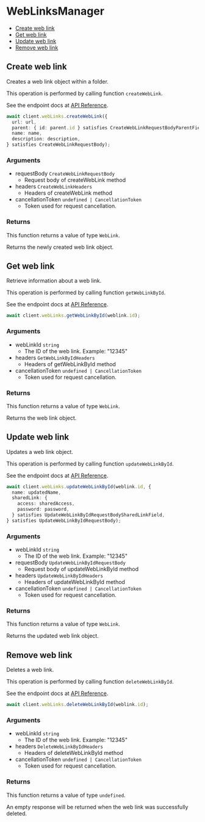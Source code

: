 # WebLinksManager

- [Create web link](#create-web-link)
- [Get web link](#get-web-link)
- [Update web link](#update-web-link)
- [Remove web link](#remove-web-link)

## Create web link

Creates a web link object within a folder.

This operation is performed by calling function `createWebLink`.

See the endpoint docs at
[API Reference](https://developer.box.com/reference/post-web-links/).

<!-- sample post_web_links -->

```ts
await client.webLinks.createWebLink({
  url: url,
  parent: { id: parent.id } satisfies CreateWebLinkRequestBodyParentField,
  name: name,
  description: description,
} satisfies CreateWebLinkRequestBody);
```

### Arguments

- requestBody `CreateWebLinkRequestBody`
  - Request body of createWebLink method
- headers `CreateWebLinkHeaders`
  - Headers of createWebLink method
- cancellationToken `undefined | CancellationToken`
  - Token used for request cancellation.

### Returns

This function returns a value of type `WebLink`.

Returns the newly created web link object.

## Get web link

Retrieve information about a web link.

This operation is performed by calling function `getWebLinkById`.

See the endpoint docs at
[API Reference](https://developer.box.com/reference/get-web-links-id/).

<!-- sample get_web_links_id -->

```ts
await client.webLinks.getWebLinkById(weblink.id);
```

### Arguments

- webLinkId `string`
  - The ID of the web link. Example: "12345"
- headers `GetWebLinkByIdHeaders`
  - Headers of getWebLinkById method
- cancellationToken `undefined | CancellationToken`
  - Token used for request cancellation.

### Returns

This function returns a value of type `WebLink`.

Returns the web link object.

## Update web link

Updates a web link object.

This operation is performed by calling function `updateWebLinkById`.

See the endpoint docs at
[API Reference](https://developer.box.com/reference/put-web-links-id/).

<!-- sample put_web_links_id -->

```ts
await client.webLinks.updateWebLinkById(weblink.id, {
  name: updatedName,
  sharedLink: {
    access: sharedAccess,
    password: password,
  } satisfies UpdateWebLinkByIdRequestBodySharedLinkField,
} satisfies UpdateWebLinkByIdRequestBody);
```

### Arguments

- webLinkId `string`
  - The ID of the web link. Example: "12345"
- requestBody `UpdateWebLinkByIdRequestBody`
  - Request body of updateWebLinkById method
- headers `UpdateWebLinkByIdHeaders`
  - Headers of updateWebLinkById method
- cancellationToken `undefined | CancellationToken`
  - Token used for request cancellation.

### Returns

This function returns a value of type `WebLink`.

Returns the updated web link object.

## Remove web link

Deletes a web link.

This operation is performed by calling function `deleteWebLinkById`.

See the endpoint docs at
[API Reference](https://developer.box.com/reference/delete-web-links-id/).

<!-- sample delete_web_links_id -->

```ts
await client.webLinks.deleteWebLinkById(weblink.id);
```

### Arguments

- webLinkId `string`
  - The ID of the web link. Example: "12345"
- headers `DeleteWebLinkByIdHeaders`
  - Headers of deleteWebLinkById method
- cancellationToken `undefined | CancellationToken`
  - Token used for request cancellation.

### Returns

This function returns a value of type `undefined`.

An empty response will be returned when the web link
was successfully deleted.
